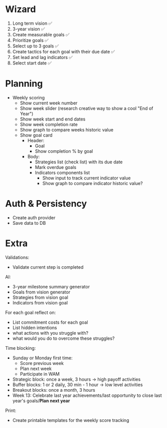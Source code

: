# Wizard
1. Long term vision ✅
2. 3-year vision ✅
3. Create measurable goals ✅
4. Prioritize goals ✅
5. Select up to 3 goals ✅
6. Create tactics for each goal with their due date ✅
7. Set lead and lag indicators ✅
8. Select start date ✅


# Planning
- Weekly scoring
  - Show current week number
  - Show week slider (research creative way to show a cool "End of Year")
  - Show week start and end dates
  - Show week completion rate
  - Show graph to compare weeks historic value
  - Show goal card 
    - Header: 
      - Goal
      - Show completion % by goal
    - Body: 
      - Strategies list (check list) with its due date
      - Mark overdue goals
      - Indicators components list
        - Show input to track current indicator value
        - Show graph to compare indicator historic value?


# Auth & Persistency
- Create auth provider
- Save data to DB


# Extra 
Validations:
- Validate current step is completed

AI:
- 3-year milestone summary generator
- Goals from vision generator
- Strategies from vision goal
- Indicators from vision goal

For each goal reflect on:
- List commitment costs for each goal
- List hidden intentions
- what actions with you struggle with?
- what would you do to overcome these struggles?

Time blocking:
- Sunday or Monday first time:
  - Score previous week
  - Plan next week
  - Participate in WAM
- Strategic block: once a week, 3 hours -> high payoff activities
- Buffer blocks: 1 or 2 daily, 30 min - 1 hour -> low level activities
- Breakout blocks: once a month, 3 hours
- Week 13: Celebrate last year achievements/last opportunity to close last year's goals/**Plan next year**

Print:
- Create printable templates for the weekly score tracking

